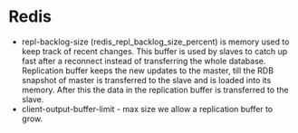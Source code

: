 # Redis
* repl-backlog-size (redis_repl_backlog_size_percent) is memory used to keep track of recent changes. This buffer is used by slaves to catch up fast after a reconnect instead of transferring the whole database. Replication buffer keeps the new updates to the master, till the RDB snapshot of master is transferred to the slave and is loaded into its memory. After this the data in the replication buffer is transferred to the slave.
* client-output-buffer-limit - max size we allow a replication buffer to grow.
